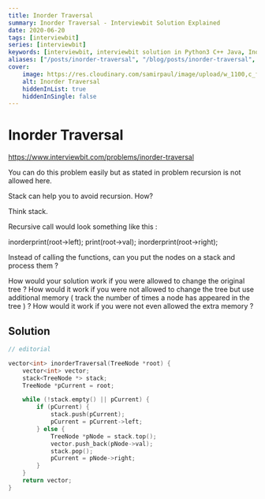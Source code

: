 ```yaml
---
title: Inorder Traversal
summary: Inorder Traversal - Interviewbit Solution Explained
date: 2020-06-20
tags: [interviewbit]
series: [interviewbit]
keywords: [interviewbit, interviewbit solution in Python3 C++ Java, Inorder Traversal solution]
aliases: ["/posts/inorder-traversal", "/blog/posts/inorder-traversal", "/inorder-traversal"]
cover:
    image: https://res.cloudinary.com/samirpaul/image/upload/w_1100,c_fit,co_rgb:FFFFFF,l_text:Arial_70_bold:Inorder Traversal - Solution Explained/problem-solving.webp
    alt: Inorder Traversal
    hiddenInList: true
    hiddenInSingle: false
---
```


# Inorder Traversal

https://www.interviewbit.com/problems/inorder-traversal


You can do this problem easily but as stated in problem recursion is not allowed here.

Stack can help you to avoid recursion. How?

Think stack.

Recursive call would look something like this :

inorderprint(root->left);
print(root->val);
inorderprint(root->right);

Instead of calling the functions, can you put the nodes on a stack and process them ?

How would your solution work if you were allowed to change the original tree ? 
How would it work if you were not allowed to change the tree but use additional memory ( track the number of times a node has appeared in the tree ) ? 
How would it work if you were not even allowed the extra memory ?

## Solution

```cpp
// editorial

vector<int> inorderTraversal(TreeNode *root) {
    vector<int> vector;
    stack<TreeNode *> stack;
    TreeNode *pCurrent = root;

    while (!stack.empty() || pCurrent) {
        if (pCurrent) {
            stack.push(pCurrent);
            pCurrent = pCurrent->left;
        } else {
            TreeNode *pNode = stack.top();
            vector.push_back(pNode->val);
            stack.pop();
            pCurrent = pNode->right;
        }
    }
    return vector;
}
```